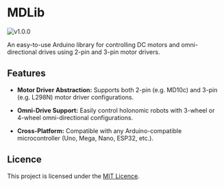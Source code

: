 # MDLib

![v1.0.0](https://img.shields.io/badge/Version-1.0.0-blue)

An easy-to-use Arduino library for controlling DC motors and omni-directional drives using 2-pin and 3-pin motor drivers.

## Features

- **Motor Driver Abstraction:** Supports both 2-pin (e.g. MD10c) and 3-pin (e.g. L298N) motor driver configurations.

- **Omni-Drive Support:** Easily control holonomic robots with 3-wheel or 4-wheel omni-directional configurations.

- **Cross-Platform:** Compatible with any Arduino-compatible microcontroller (Uno, Mega, Nano, ESP32, etc.).

## Licence

This project is licensed under the [MIT Licence](./LICENSE).
